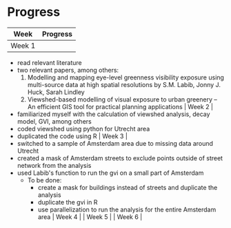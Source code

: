 # Progress 

| Week | Progress |
| ---- | -------- |
| Week 1 | 
  - read relevant literature
  - two relevant papers, among others: 
    1. Modelling and mapping eye-level greenness visibility exposure using multi-source data at high spatial resolutions by S.M. Labib, Jonny J. Huck, Sarah Lindley 
    2. Viewshed-based modelling of visual exposure to urban greenery – An efficient GIS tool for practical planning applications 
| Week 2 | 
  - familiarized myself with the calculation of viewshed analysis, decay model, GVI, among others
  - coded viewshed using python for Utrecht area
  - duplicated the code using R 
| Week 3 | 
  - switched to a sample of Amsterdam area due to missing data around Utrecht
  - created a mask of Amsterdam streets to exclude points outside of street network from the analysis
  - used Labib's function to run the gvi on a small part of Amsterdam 
    - To be done: 
      - create a mask for buildings instead of streets and duplicate the analysis
      - duplicate the gvi in R
      - use parallelization to run the analysis for the entire Amsterdam area 
| Week 4 | 
| Week 5 | 
| Week 6 | 


